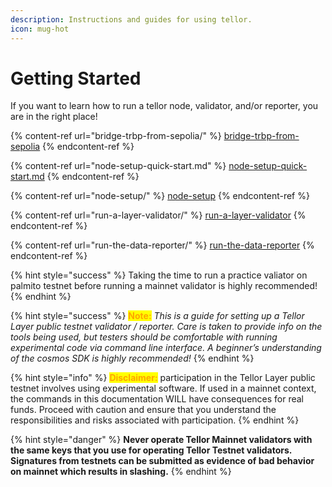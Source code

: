 ```yaml
---
description: Instructions and guides for using tellor.
icon: mug-hot
---
```


# Getting Started

If you want to learn how to run a tellor node, validator, and/or reporter, you are in the right place!

{% content-ref url="bridge-trbp-from-sepolia/" %}
[bridge-trbp-from-sepolia](bridge-trbp-from-sepolia/)
{% endcontent-ref %}

{% content-ref url="node-setup-quick-start.md" %}
[node-setup-quick-start.md](node-setup-quick-start.md)
{% endcontent-ref %}

{% content-ref url="node-setup/" %}
[node-setup](node-setup/)
{% endcontent-ref %}

{% content-ref url="run-a-layer-validator/" %}
[run-a-layer-validator](run-a-layer-validator/)
{% endcontent-ref %}

{% content-ref url="run-the-data-reporter/" %}
[run-the-data-reporter](run-the-data-reporter/)
{% endcontent-ref %}

{% hint style="success" %}
Taking the time to run a practice valiator on palmito testnet before running a mainnet validator is highly recommended!
{% endhint %}

{% hint style="success" %}
<mark style="color:orange;">**Note:**</mark> _This is a guide for setting up a Tellor Layer public testnet validator / reporter. Care is taken to provide info on the tools being used, but testers should be comfortable with running experimental code via command line interface. A beginner’s understanding of the cosmos SDK is highly recommended!_
{% endhint %}

{% hint style="info" %}
<mark style="color:orange;">**Disclaimer:**</mark> participation in the Tellor Layer public testnet involves using experimental software. If used in a mainnet context, the commands in this documentation WILL have consequences for real funds. Proceed with caution and ensure that you understand the responsibilities and risks associated with participation.
{% endhint %}

{% hint style="danger" %}
**Never operate Tellor Mainnet validators with the same keys that you use for operating Tellor Testnet validators. Signatures from testnets can be submitted as evidence of bad behavior on mainnet which results in slashing.**
{% endhint %}
